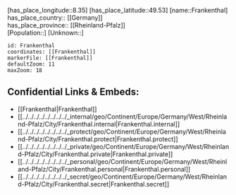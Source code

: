 ﻿---
location: [49.53,8.35] 
mapzoom: [7,12] 
mapmarker: city 
type: City
tags:
- geo/City


SpocWebEntityId: 30229
isDeleted: false
confidential: public

---
[has_place_longitude::8.35] 
[has_place_latitude::49.53] 
[name::Frankenthal] 
has_place_country:: [[Germany]]  
has_place_province:: [[Rheinland-Pfalz]]  
[Population::] 
[Unknown::] 


```leaflet
id: Frankenthal
coordinates: [[Frankenthal]] 
markerFile: [[Frankenthal]] 
defaultZoom: 11 
maxZoom: 18
```


## Confidential Links & Embeds: 
- [[Frankenthal|Frankenthal]]  
- [[../../../../../../../../_internal/geo/Continent/Europe/Germany/West/Rheinland-Pfalz/City/Frankenthal.internal|Frankenthal.internal]] 
- [[../../../../../../../../_protect/geo/Continent/Europe/Germany/West/Rheinland-Pfalz/City/Frankenthal.protect|Frankenthal.protect]] 
- [[../../../../../../../../_private/geo/Continent/Europe/Germany/West/Rheinland-Pfalz/City/Frankenthal.private|Frankenthal.private]] 
- [[../../../../../../../../_personal/geo/Continent/Europe/Germany/West/Rheinland-Pfalz/City/Frankenthal.personal|Frankenthal.personal]] 
- [[../../../../../../../../_secret/geo/Continent/Europe/Germany/West/Rheinland-Pfalz/City/Frankenthal.secret|Frankenthal.secret]] 
